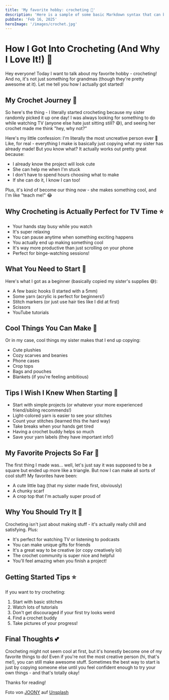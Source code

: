 ```yaml
---
title: 'My favorite hobby: crocheting 🧶'
description: 'Here is a sample of some basic Markdown syntax that can be used when writing Markdown content in Astro.'
pubDate: 'Feb 16, 2025'
heroImage: '/images/crochet.jpg'
---
```


# How I Got Into Crocheting (And Why I Love It!) 🧶

Hey everyone! Today I want to talk about my favorite hobby - crocheting! And no, it's not just something for grandmas (though they're pretty awesome at it). Let me tell you how I actually got started!

## My Crochet Journey 🤔

So here's the thing - I literally started crocheting because my sister randomly picked it up one day! I was always looking for something to do while watching TV (anyone else hate just sitting still? 😅), and seeing her crochet made me think "hey, why not?"

Here's my little confession: I'm literally the most uncreative person ever 🙈 Like, for real - everything I make is basically just copying what my sister has already made! But you know what? It actually works out pretty great because:
- I already know the project will look cute
- She can help me when I'm stuck
- I don't have to spend hours choosing what to make
- If she can do it, I know I can too!

Plus, it's kind of become our thing now - she makes something cool, and I'm like "teach me!" 😂

## Why Crocheting is Actually Perfect for TV Time ⭐️

- Your hands stay busy while you watch
- It's super relaxing
- You can pause anytime when something exciting happens
- You actually end up making something cool
- It's way more productive than just scrolling on your phone
- Perfect for binge-watching sessions!

## What You Need to Start 🎯

Here's what I got as a beginner (basically copied my sister's supplies 😅):
- A few basic hooks (I started with a 5mm)
- Some yarn (acrylic is perfect for beginners!)
- Stitch markers (or just use hair ties like I did at first)
- Scissors
- YouTube tutorials

## Cool Things You Can Make 🌟

Or in my case, cool things my sister makes that I end up copying:
- Cute plushies
- Cozy scarves and beanies
- Phone cases
- Crop tops
- Bags and pouches
- Blankets (if you're feeling ambitious)

## Tips I Wish I Knew When Starting 💭

- Start with simple projects (or whatever your more experienced friend/sibling recommends!)
- Light-colored yarn is easier to see your stitches
- Count your stitches (learned this the hard way)
- Take breaks when your hands get tired
- Having a crochet buddy helps so much
- Save your yarn labels (they have important info!)

## My Favorite Projects So Far 📸

The first thing I made was... well, let's just say it was supposed to be a square but ended up more like a triangle. But now I can make all sorts of cool stuff! My favorites have been:
- A cute little bag (that my sister made first, obviously)
- A chunky scarf
- A crop top that I'm actually super proud of 

## Why You Should Try It 💫

Crocheting isn't just about making stuff - it's actually really chill and satisfying. Plus:
- It's perfect for watching TV or listening to podcasts
- You can make unique gifts for friends
- It's a great way to be creative (or copy creatively lol)
- The crochet community is super nice and helpful
- You'll feel amazing when you finish a project!

## Getting Started Tips ⭐️

If you want to try crocheting:
1. Start with basic stitches
2. Watch lots of tutorials
3. Don't get discouraged if your first try looks weird
4. Find a crochet buddy 
5. Take pictures of your progress!

## Final Thoughts 💕

Crocheting might not seem cool at first, but it's honestly become one of my favorite things to do! Even if you're not the most creative person (hi, that's me!), you can still make awesome stuff. Sometimes the best way to start is just by copying someone else until you feel confident enough to try your own things - and that's totally okay!

Thanks for reading!


Foto von <a href="https://unsplash.com/de/@joony?utm_content=creditCopyText&utm_medium=referral&utm_source=unsplash">JOONY</a> auf <a href="https://unsplash.com/de/fotos/grunes-weisses-und-gelbes-strickgewebe-VleAEtGmQH0?utm_content=creditCopyText&utm_medium=referral&utm_source=unsplash">Unsplash</a>
      
